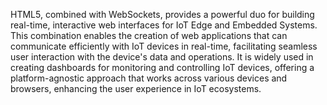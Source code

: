  
HTML5, combined with WebSockets, provides a powerful duo for building real-time, interactive web interfaces for IoT Edge and Embedded Systems. This combination enables the creation of web applications that can communicate efficiently with IoT devices in real-time, facilitating seamless user interaction with the device's data and operations. It is widely used in creating dashboards for monitoring and controlling IoT devices, offering a platform-agnostic approach that works across various devices and browsers, enhancing the user experience in IoT ecosystems.
